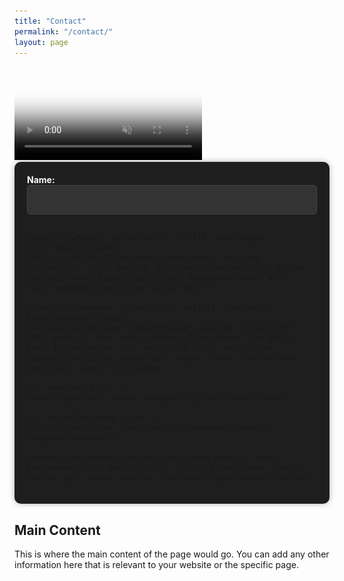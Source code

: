 ```yaml
---
title: "Contact"
permalink: "/contact/"
layout: page
---
```


<video autoplay loop muted playsinline poster="original.jpg">
  <source type="video/webm" src="original.webm">
  <img src="/assets/GIFs/Contact.gif">
</video>

<div style="max-width: 600px; margin: 0 auto; background-color: #1e1e1e; padding: 20px; border-radius: 10px; box-shadow: 0 0 10px rgba(0, 0, 0, 0.3);">
  <form id="contact-form" action="https://formspree.io/f/mvoeejzy" method="POST">
    <label for="name" style="color: #ffffff; font-weight: bold;">Name:</label>
    <input type="text" id="name" name="name" required style="width: 100%; padding: 15px; margin-bottom: 15px; border: 1px solid #444; border-radius: 5px; background-color: #333; color: #e0e0e0; box-sizing: border-box;">

    <label for="email" style="color: #ffffff; font-weight: bold;">Email:</label>
    <input type="email" id="email" name="email" required style="width: 100%; padding: 15px; margin-bottom: 15px; border: 1px solid #444; border-radius: 5px; background-color: #333; color: #e0e0e0; box-sizing: border-box;">

    <label for="message" style="color: #ffffff; font-weight: bold;">Message:</label>
    <textarea id="message" name="message" required style="width: 100%; padding: 15px; margin-bottom: 15px; border: 1px solid #444; border-radius: 5px; background-color: #333; color: #e0e0e0; box-sizing: border-box; height: 150px; resize: none; overflow-y: auto;"></textarea>

    <!-- Honeypot field -->
    <input type="text" name="_honeypot" style="display: none;">

    <!-- reCAPTCHA token field -->
    <input type="hidden" id="g-recaptcha-response" name="g-recaptcha-response">

    <button type="submit" style="width: 100%; padding: 15px; background-color: #8A2BE2; color: white; border: none; border-radius: 5px; cursor: pointer; font-size: 16px;">Submit</button>
  </form>
</div>

<script src="https://www.google.com/recaptcha/api.js?render=6LdVw_spAAAAANE27bmDhcF_seK-HVWFB5cWHZEa"></script>
<script>
  grecaptcha.ready(function() {
    document.getElementById('contact-form').addEventListener('submit', function(event) {
      event.preventDefault();
      grecaptcha.execute('6LdVw_spAAAAANE27bmDhcF_seK-HVWFB5cWHZEa', {action: 'submit'}).then(function(token) {
        document.getElementById('g-recaptcha-response').value = token;
        document.getElementById('contact-form').submit();
      });
    });
  });
</script>

## Main Content

This is where the main content of the page would go. You can add any other information here that is relevant to your website or the specific page.
